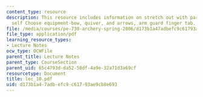 ```yaml
---
content_type: resource
description: This resource includes information on stretch out with partner or by
  self Choose equipment-bow, quiver, and arrows, arm guard finger tab.
file: /media/courses/pe-730-archery-spring-2006/d173b1a47adbefc9c61793ae9cb8e693_lec_10.pdf
file_type: application/pdf
learning_resource_types:
- Lecture Notes
ocw_type: OCWFile
parent_title: Lecture Notes
parent_type: CourseSection
parent_uid: 65c4793d-da52-50df-4a9e-32a71d3a69cf
resourcetype: Document
title: lec_10.pdf
uid: d173b1a4-7adb-efc9-c617-93ae9cb8e693
---
```

